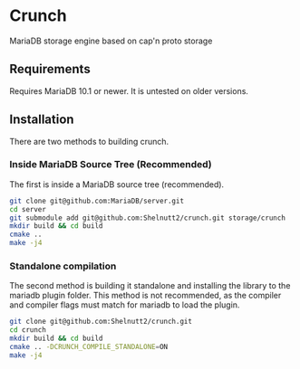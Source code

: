 # Crunch
MariaDB storage engine based on cap'n proto storage

## Requirements

Requires MariaDB 10.1 or newer. It is untested on older versions.

## Installation

There are two methods to building crunch.

### Inside MariaDB Source Tree (Recommended)
The first is inside a MariaDB source tree (recommended).

```bash
git clone git@github.com:MariaDB/server.git
cd server
git submodule add git@github.com:Shelnutt2/crunch.git storage/crunch
mkdir build && cd build
cmake ..
make -j4
```

### Standalone compilation

The second method is building it standalone and
installing the library to the mariadb plugin folder.
This method is not recommended, as the compiler and
compiler flags must match for mariadb to load the plugin.

```bash
git clone git@github.com:Shelnutt2/crunch.git
cd crunch
mkdir build && cd build
cmake .. -DCRUNCH_COMPILE_STANDALONE=ON
make -j4
```

